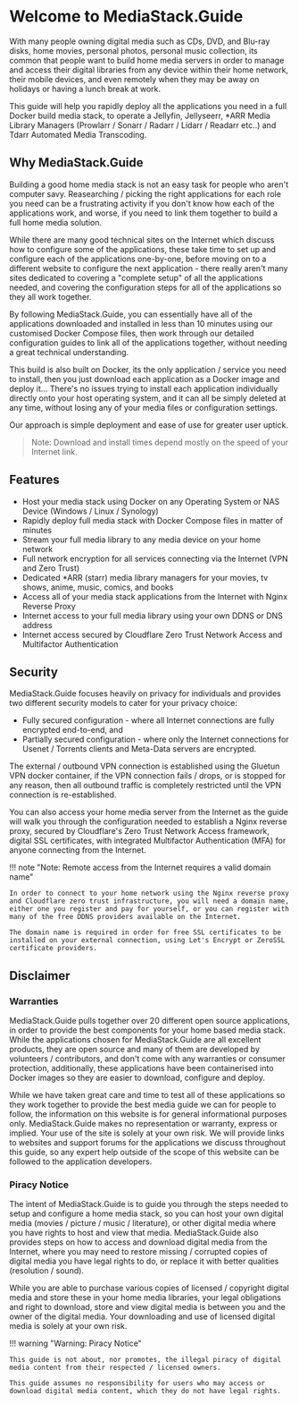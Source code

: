 # Welcome to MediaStack.Guide

With many people owning digital media such as CDs, DVD, and Blu-ray disks, home movies, personal photos, personal music collection, its common that people want to build home media servers in order to manage and access their digital libraries from any device within their home network, their mobile devices, and even remotely when they may be away on holidays or having a lunch break at work.

This guide will help you rapidly deploy all the applications you need in a full Docker build media stack, to operate a Jellyfin, Jellyseerr, *ARR Media Library Managers (Prowlarr / Sonarr / Radarr / Lidarr / Readarr etc..) and Tdarr Automated Media Transcoding.

## Why MediaStack.Guide

Building a good home media stack is not an easy task for people who aren't computer savy. Reasearching / picking the right applications for each role you need can be a frustrating activity if you don't know how each of the applications work, and worse, if you need to link them together to build a full home media solution.

While there are many good technical sites on the Internet which discuss how to configure some of the applications, these take time to set up and configure each of the applications one-by-one, before moving on to a different website to configure the next application - there really aren't many sites dedicated to covering a "complete setup" of all the applications needed, and covering the configuration steps for all of the applications so they all work together.

By following MediaStack.Guide, you can essentially have all of the applications downloaded and installed in less than 10 minutes using our customised Docker Compose files, then work through our detailed configuration guides to link all of the applications together, without needing a great technical understanding.

This build is also built on Docker, its the only application / service you need to install, then you just download each application as a Docker image and deploy it... There's no issues trying to install each application individually directly onto your host operating system, and it can all be simply deleted at any time, without losing any of your media files or configuration settings.

Our approach is simple deployment and ease of use for greater user uptick.

> Note: Download and install times depend mostly on the speed of your Internet link.

## Features

- Host your media stack using Docker on any Operating System or NAS Device (Windows / Linux / Synology)
- Rapidly deploy full media stack with Docker Compose files in matter of minutes
- Stream your full media library to any media device on your home network
- Full network encryption for all services connecting via the Internet (VPN and Zero Trust)
- Dedicated *ARR (starr) media library managers for your movies, tv shows, anime, music, comics, and books
- Access all of your media stack applications from the Internet with Nginx Reverse Proxy
- Internet access to your full media library using your own DDNS or DNS address
- Internet access secured by Cloudflare Zero Trust Network Access and Multifactor Authentication

## Security

MediaStack.Guide focuses heavily on privacy for individuals and provides two different security models to cater for your privacy choice:

- Fully secured configuration - where all Internet connections are fully encrypted end-to-end, and
- Partially secured configuration - where only the Internet connections for Usenet / Torrents clients and Meta-Data servers are encrypted.

The external / outbound VPN connection is established using the Gluetun VPN docker container, if the VPN connection fails / drops, or is stopped for any reason, then all outbound traffic is completely restricted until the VPN connection is re-established.

You can also access your home media server from the Internet as the guide will walk you through the configuration needed to establish a Nginx reverse proxy, secured by Cloudflare's Zero Trust Network Access framework, digital SSL certificates, with integrated Multifactor Authentication (MFA) for anyone connecting from the Internet.

!!! note "Note: Remote access from the Internet requires a valid domain name"

    In order to connect to your home network using the Nginx reverse proxy and Cloudflare zero trust infrastructure, you will need a domain name, either one you register and pay for yourself, or you can register with many of the free DDNS providers available on the Internet.

    The domain name is required in order for free SSL certificates to be installed on your external connection, using Let's Encrypt or ZeroSSL certificate providers.

## Disclaimer

### Warranties

MediaStack.Guide pulls together over 20 different open source applications, in order to provide the best components for your home based media stack. While the applications chosen for MediaStack.Guide are all excellent products, they are open source and many of them are developed by volunteers / contributors, and don't come with any warranties or consumer protection, additionally, these applications have been containerised into Docker images so they are easier to download, configure and deploy.

While we have taken great care and time to test all of these applications so they work together to provide the best media guide we can for people to follow, the information on this website is for general informational purposes only. MediaStack.Guide makes no representation or warranty, express or implied. Your use of the site is solely at your own risk. We will provide links to websites and support forums for the applications we discuss throughout this guide, so any expert help outside of the scope of this website can be followed to the application developers.

### Piracy Notice

The intent of MediaStack.Guide is to guide you through the steps needed to setup and configure a home media stack, so you can host your own digital media (movies / picture / music / literature), or other digital media where you have rights to host and view that media. MediaStack.Guide also provides steps on how to access and download digital media from the Internet, where you may need to restore missing / corrupted copies of digital media you have legal rights to do, or replace it with better qualities (resolution / sound).

While you are able to purchase various copies of licensed / copyright digital media and store these in your home media libraries, your legal obligations and right to download, store and view digital media is between you and the owner of the digital media. Your downloading and use of licensed digital media is solely at your own risk.

!!! warning "Warning: Piracy Notice"

    This guide is not about, nor promotes, the illegal piracy of digital media content from their respected / licensed owners.

    This guide assumes no responsibility for users who may access or download digital media content, which they do not have legal rights.
